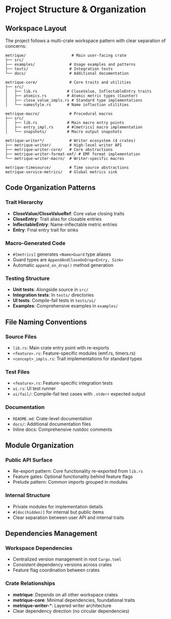 # Project Structure & Organization

## Workspace Layout

The project follows a multi-crate workspace pattern with clear separation of concerns:

```
metrique/                    # Main user-facing crate
├── src/
├── examples/               # Usage examples and patterns
├── tests/                  # Integration tests
└── docs/                   # Additional documentation

metrique-core/              # Core traits and utilities
├── src/
│   ├── lib.rs             # CloseValue, InflectableEntry traits
│   ├── atomics.rs         # Atomic metric types (Counter)
│   ├── close_value_impls.rs # Standard type implementations
│   └── namestyle.rs       # Name inflection utilities

metrique-macro/             # Procedural macros
├── src/
│   ├── lib.rs             # Main macro entry points
│   ├── entry_impl.rs      # #[metrics] macro implementation
│   └── snapshots/         # Macro output snapshots

metrique-writer*/           # Writer ecosystem (4 crates)
├── metrique-writer/        # High-level writer API
├── metrique-writer-core/   # Core abstractions
├── metrique-writer-format-emf/ # EMF format implementation
└── metrique-writer-macro/  # Writer-specific macros

metrique-timesource/        # Time source abstractions
metrique-service-metrics/   # Global metrics sink
```

## Code Organization Patterns

### Trait Hierarchy
- **CloseValue/CloseValueRef**: Core value closing traits
- **CloseEntry**: Trait alias for closable entries
- **InflectableEntry**: Name-inflectable metric entries
- **Entry**: Final entry trait for sinks

### Macro-Generated Code
- `#[metrics]` generates `<Name>Guard` type aliases
- Guard types are `AppendAndCloseOnDrop<Entry, Sink>`
- Automatic `append_on_drop()` method generation

### Testing Structure
- **Unit tests**: Alongside source in `src/`
- **Integration tests**: In `tests/` directories
- **UI tests**: Compile-fail tests in `tests/ui/`
- **Examples**: Comprehensive examples in `examples/`

## File Naming Conventions

### Source Files
- `lib.rs`: Main crate entry point with re-exports
- `<feature>.rs`: Feature-specific modules (emf.rs, timers.rs)
- `<concept>_impls.rs`: Trait implementations for standard types

### Test Files
- `<feature>.rs`: Feature-specific integration tests
- `ui.rs`: UI test runner
- `ui/fail/`: Compile-fail test cases with `.stderr` expected output

### Documentation
- `README.md`: Crate-level documentation
- `docs/`: Additional documentation files
- Inline docs: Comprehensive rustdoc comments

## Module Organization

### Public API Surface
- Re-export pattern: Core functionality re-exported from `lib.rs`
- Feature gates: Optional functionality behind feature flags
- Prelude pattern: Common imports grouped in modules

### Internal Structure
- Private modules for implementation details
- `#[doc(hidden)]` for internal but public items
- Clear separation between user API and internal traits

## Dependencies Management

### Workspace Dependencies
- Centralized version management in root `Cargo.toml`
- Consistent dependency versions across crates
- Feature flag coordination between crates

### Crate Relationships
- **metrique**: Depends on all other workspace crates
- **metrique-core**: Minimal dependencies, foundational traits
- **metrique-writer-***: Layered writer architecture
- Clear dependency direction (no circular dependencies)